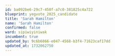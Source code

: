 ```yaml
---
id: ba092be6-29c7-450f-a7c0-381825c4a722
blueprint: yegvote_2025_candidate
title: 'Sarah Hamilton'
name: 'Sarah Hamilton'
confirmed: false
ward: sipiwiyiniwak
incumbent: true
updated_by: 9c6b6866-e047-4568-b3f4-71623caf17dd
updated_at: 1732062750
---
```

